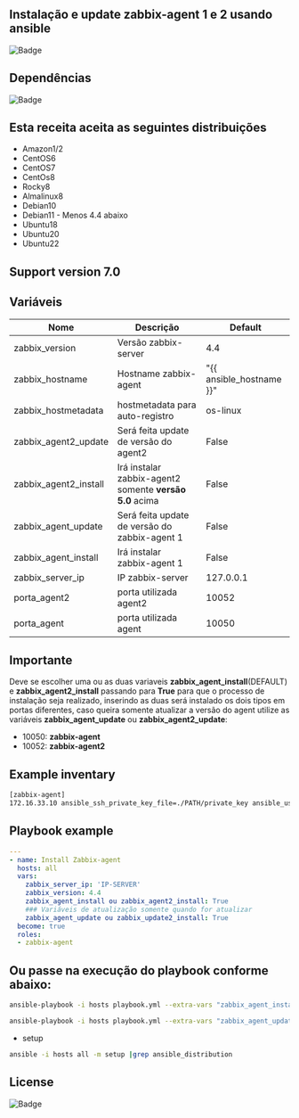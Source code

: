 ## Instalação e update zabbix-agent 1 e 2 usando ansible

![Badge](https://img.shields.io/badge/ansible-zabbix-red)

## Dependências
![Badge](https://img.shields.io/badge/ansible-2.9.10-blue)

## Esta receita aceita as seguintes distribuições
- Amazon1/2
- CentOS6
- CentOS7
- CentOs8
- Rocky8
- Almalinux8
- Debian10
- Debian11 - Menos 4.4 abaixo
- Ubuntu18
- Ubuntu20
- Ubuntu22

## Support version 7.0

## Variáveis

| Nome | Descrição | Default | 
|------|-----------|---------|
| zabbix_version | Versão zabbix-server | 4.4|
| zabbix_hostname | Hostname zabbix-agent | "{{ ansible_hostname }}" |
| zabbix_hostmetadata | hostmetadata para auto-registro | os-linux |
| zabbix_agent2_update | Será feita update de versão do agent2 | False |
| zabbix_agent2_install | Irá instalar zabbix-agent2 somente **versão 5.0** acima | False | 
| zabbix_agent_update | Será feita update de versão do zabbix-agent 1 | False |
| zabbix_agent_install | Irá instalar zabbix-agent 1 | False | 
| zabbix_server_ip | IP zabbix-server | 127.0.0.1| 
| porta_agent2 | porta utilizada agent2 | 10052 |
| porta_agent | porta utilizada agent | 10050 |

## Importante
 Deve se escolher uma ou as duas variaveis **zabbix_agent_install**(DEFAULT) e **zabbix_agent2_install** passando para **True** para que o processo de instalação seja realizado, inserindo as duas será instalado os dois tipos em portas diferentes, caso queira somente atualizar a versão do agent utilize as variáveis **zabbix_agent_update** ou **zabbix_agent2_update**:
  
  - 10050: **zabbix-agent** 
  - 10052: **zabbix-agent2**  
 
## Example inventary

```bash
[zabbix-agent]
172.16.33.10 ansible_ssh_private_key_file=./PATH/private_key ansible_user=vagrant
```

## Playbook example

```yaml
---
- name: Install Zabbix-agent
  hosts: all
  vars:
    zabbix_server_ip: 'IP-SERVER'
    zabbix_version: 4.4
    zabbix_agent_install ou zabbix_agent2_install: True
    ### Variáveis de atualização somente quando for atualizar 
    zabbix_agent_update ou zabbix_update2_install: True
  become: true
  roles:
  - zabbix-agent
```
## Ou passe na execução do playbook conforme abaixo:

```bash 
ansible-playbook -i hosts playbook.yml --extra-vars "zabbix_agent_install=True zabbix_version=5.0 zabbix_server_ip=127.0.0.1"

ansible-playbook -i hosts playbook.yml --extra-vars "zabbix_agent_update=True zabbix_version=5.4 zabbix_server_ip=127.0.0.1"
``` 

- setup
```bash
ansible -i hosts all -m setup |grep ansible_distribution
```

## License
![Badge](https://img.shields.io/badge/license-GPLv3-green)
